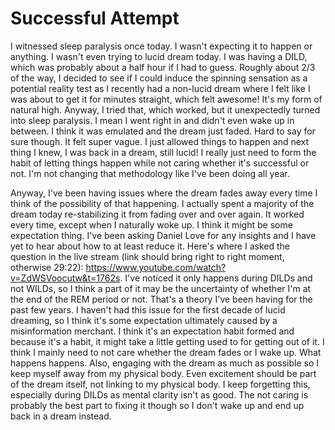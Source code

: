 # Successful Attempt

I witnessed sleep paralysis once today. I wasn't expecting it to happen or anything. I wasn't even trying to lucid dream today. I was having a DILD, which was probably about a half hour if I had to guess. Roughly about 2/3 of the way, I decided to see if I could induce the spinning sensation as a potential reality test as I recently had a non-lucid dream where I felt like I was about to get it for minutes straight, which felt awesome! It's my form of natural high. Anyway, I tried that, which worked, but it unexpectedly turned into sleep paralysis. I mean I went right in and didn't even wake up in between. I think it was emulated and the dream just faded. Hard to say for sure though. It felt super vague. I just allowed things to happen and next thing I knew, I was back in a dream, still lucid! I really just need to form the habit of letting things happen while not caring whether it's successful or not. I'm not changing that methodology like I've been doing all year.

Anyway, I've been having issues where the dream fades away every time I think of the possibility of that happening. I actually spent a majority of the dream today re-stabilizing it from fading over and over again. It worked every time, except when I naturally woke up. I think it might be some expectation thing. I've been asking Daniel Love for any insights and I have yet to hear about how to at least reduce it. Here's where I asked the question in the live stream (link should bring right to right moment, otherwise 29:22): https://www.youtube.com/watch?v=ZdWSVoocutw&t=1762s. I've noticed it only happens during DILDs and not WILDs, so I think a part of it may be the uncertainty of whether I'm at the end of the REM period or not. That's a theory I've been having for the past few years. I haven't had this issue for the first decade of lucid dreaming, so I think it's some expectation ultimately caused by a misinformation merchant. I think it's an expectation habit formed and because it's a habit, it might take a little getting used to for getting out of it. I think I mainly need to not care whether the dream fades or I wake up. What happens happens. Also, engaging with the dream as much as possible so I keep myself away from my physical body. Even excitement should be part of the dream itself, not linking to my physical body. I keep forgetting this, especially during DILDs as mental clarity isn't as good. The not caring is probably the best part to fixing it though so I don't wake up and end up back in a dream instead.

